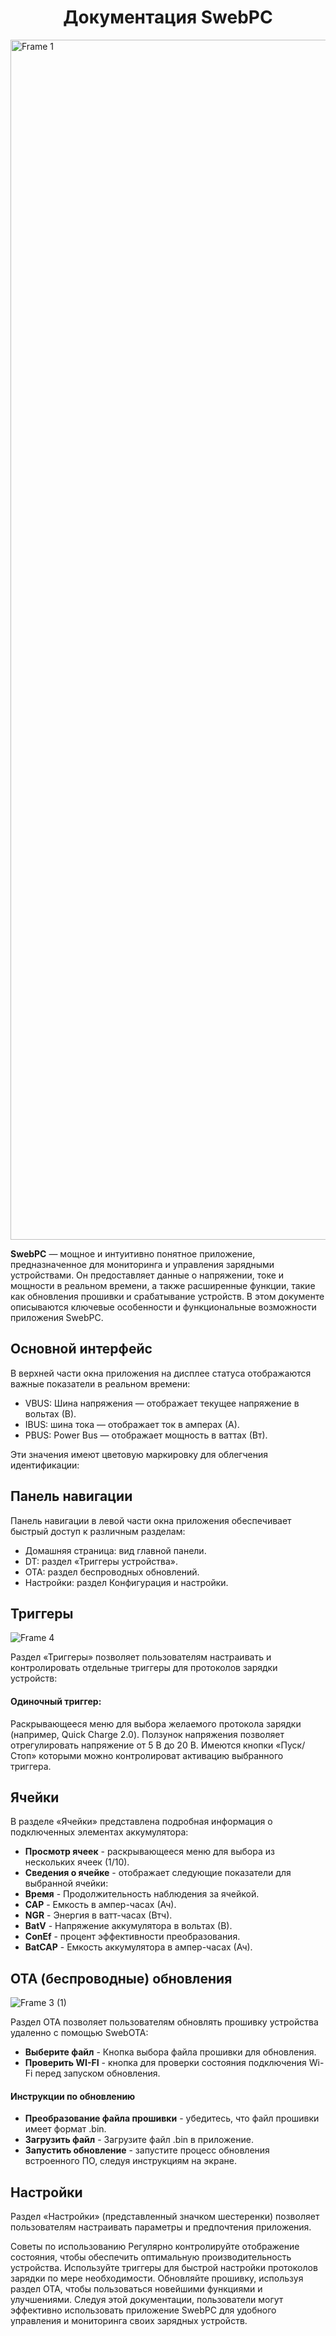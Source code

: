 <h1 align="center">Документация SwebPC</h1>

<img width="1920" alt="Frame 1" src="https://github.com/Vispixad/USB-Tester/assets/161984981/41f7b604-187c-45a2-b028-fab6c586c596">

**SwebPC** — мощное и интуитивно понятное приложение, предназначенное для мониторинга и управления зарядными устройствами. Он предоставляет данные о напряжении, токе и мощности в реальном времени, а также расширенные функции, такие как обновления прошивки и срабатывание устройств. В этом документе описываются ключевые особенности и функциональные возможности приложения SwebPC.

## Основной интерфейс
В верхней части окна приложения на дисплее статуса отображаются важные показатели в реальном времени:

- VBUS: Шина напряжения — отображает текущее напряжение в вольтах (В).
- IBUS: шина тока — отображает ток в амперах (А).
- PBUS: Power Bus — отображает мощность в ваттах (Вт).

Эти значения имеют цветовую маркировку для облегчения идентификации:

## Панель навигации
Панель навигации в левой части окна приложения обеспечивает быстрый доступ к различным разделам:

- Домашняя страница: вид главной панели.
- DT: раздел «Триггеры устройства».
- OTA: раздел беспроводных обновлений.
- Настройки: раздел Конфигурация и настройки.

## Триггеры

![Frame 4](https://github.com/Vispixad/USB-Tester/assets/161984981/b660154c-616b-46ba-82d5-0079e26722d4)

Раздел «Триггеры» позволяет пользователям настраивать и контролировать отдельные триггеры для протоколов зарядки устройств:

#### Одиночный триггер:
Раскрывающееся меню для выбора желаемого протокола зарядки (например, Quick Charge 2.0). Ползунок напряжения позволяет отрегулировать напряжение от 5 В до 20 В. Имеются кнопки «Пуск/Стоп» которыми можно контролироват активацию выбранного триггера.

## Ячейки

В разделе «Ячейки» представлена ​​подробная информация о подключенных элементах аккумулятора:
- **Просмотр ячеек** - раскрывающееся меню для выбора из нескольких ячеек (1/10).
- **Сведения о ячейке** - отображает следующие показатели для выбранной ячейки:
- **Время** - Продолжительность наблюдения за ячейкой.
- **CAP** - Емкость в ампер-часах (Ач).
- **NGR** - Энергия в ватт-часах (Втч).
- **BatV** - Напряжение аккумулятора в вольтах (В).
- **ConEf** - процент эффективности преобразования.
- **BatCAP** - Емкость аккумулятора в ампер-часах (Ач).

## OTA (беспроводные) обновления

![Frame 3 (1)](https://github.com/Vispixad/USB-Tester/assets/161984981/03ff05b9-0d55-4786-bf24-d6d4d63f292b)

Раздел OTA позволяет пользователям обновлять прошивку устройства удаленно с помощью SwebOTA:

- **Выберите файл** - Кнопка выбора файла прошивки для обновления.
- **Проверить WI-FI** - кнопка для проверки состояния подключения Wi-Fi перед запуском обновления.
#### Инструкции по обновлению
- **Преобразование файла прошивки** - убедитесь, что файл прошивки имеет формат .bin.
- **Загрузить файл** - Загрузите файл .bin в приложение.
- **Запустить обновление** - запустите процесс обновления встроенного ПО, следуя инструкциям на экране.

## Настройки
Раздел «Настройки» (представленный значком шестеренки) позволяет пользователям настраивать параметры и предпочтения приложения.

Советы по использованию
Регулярно контролируйте отображение состояния, чтобы обеспечить оптимальную производительность устройства.
Используйте триггеры для быстрой настройки протоколов зарядки по мере необходимости.
Обновляйте прошивку, используя раздел OTA, чтобы пользоваться новейшими функциями и улучшениями.
Следуя этой документации, пользователи могут эффективно использовать приложение SwebPC для удобного управления и мониторинга своих зарядных устройств.
